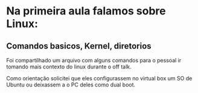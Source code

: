 # Na primeira aula falamos sobre Linux: 
## Comandos basicos, Kernel, diretorios

Foi compartilhado um arquivo com alguns comandos para o pessoal ir tomando mais contexto do linux durante o off talk.

Como orientação solicitei que eles configurassem no virtual box um SO de Ubuntu ou deixassem a o PC deles como dual boot.

